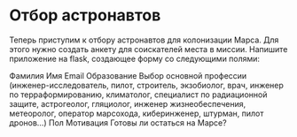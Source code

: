 # Отбор астронавтов

Теперь приступим к отбору астронавтов для колонизации Марса. Для этого нужно создать анкету для соискателей места в миссии. Напишите приложение на flask, создающее форму со следующими полями:

Фамилия
Имя
Email
Образование
Выбор основной профессии (инженер-исследователь, пилот, строитель, экзобиолог, врач, инженер по терраформированию, климатолог, специалист по радиационной защите, астрогеолог, гляциолог, инженер жизнеобеспечения, метеоролог, оператор марсохода, киберинженер, штурман, пилот дронов…)
Пол
Мотивация
Готовы ли остаться на Марсе?
